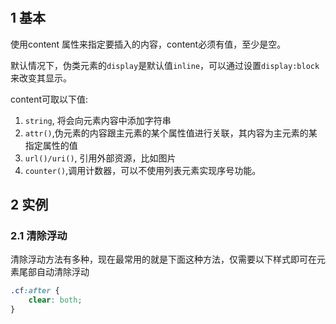 #

## 1 基本

使用content 属性来指定要插入的内容，content必须有值，至少是空。

默认情况下，伪类元素的`display`是默认值`inline`，可以通过设置`display:block`来改变其显示。

content可取以下值:

1. `string`, 将会向元素内容中添加字符串
2. `attr()`,伪元素的内容跟主元素的某个属性值进行关联，其内容为主元素的某指定属性的值
3. `url()/uri()`, 引用外部资源，比如图片
4. `counter()`,调用计数器，可以不使用列表元素实现序号功能。

## 2 实例

### 2.1 清除浮动

清除浮动方法有多种，现在最常用的就是下面这种方法，仅需要以下样式即可在元素尾部自动清除浮动

```css
.cf:after {
    clear: both;
}
```